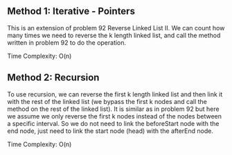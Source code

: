 ## Method 1: Iterative - Pointers

This is an extension of problem 92 Reverse Linked List II. We can count how many times we need to reverse the k length linked list, and call the method
written in problem 92 to do the operation.

Time Complexity: O(n)

## Method 2: Recursion

To use recursion, we can reverse the first k length linked list and then link it with the rest of the linked list (we bypass the first k nodes and call
the method on the rest of the linked list). It is similar as in problem 92 but here we assume we only reverse the first k nodes instead of the nodes 
between a specific interval. So we do not need to link the beforeStart node with the end node, just need to link the start node (head) with the afterEnd node.

Time Complexity: O(n)
